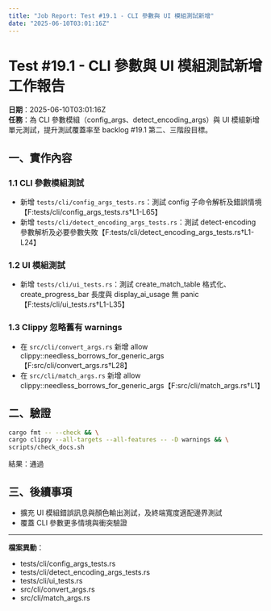 ```yaml
---
title: "Job Report: Test #19.1 - CLI 參數與 UI 模組測試新增"
date: "2025-06-10T03:01:16Z"
---
```


# Test #19.1 - CLI 參數與 UI 模組測試新增 工作報告

**日期**：2025-06-10T03:01:16Z  
**任務**：為 CLI 參數模組（config_args、detect_encoding_args）與 UI 模組新增單元測試，提升測試覆蓋率至 backlog #19.1 第二、三階段目標。

## 一、實作內容

### 1.1 CLI 參數模組測試
- 新增 `tests/cli/config_args_tests.rs`：測試 config 子命令解析及錯誤情境【F:tests/cli/config_args_tests.rs†L1-L65】
- 新增 `tests/cli/detect_encoding_args_tests.rs`：測試 detect-encoding 參數解析及必要參數失敗【F:tests/cli/detect_encoding_args_tests.rs†L1-L24】

### 1.2 UI 模組測試
- 新增 `tests/cli/ui_tests.rs`：測試 create_match_table 格式化、create_progress_bar 長度與 display_ai_usage 無 panic【F:tests/cli/ui_tests.rs†L1-L35】

### 1.3 Clippy 忽略舊有 warnings
- 在 `src/cli/convert_args.rs` 新增 allow clippy::needless_borrows_for_generic_args【F:src/cli/convert_args.rs†L28】
- 在 `src/cli/match_args.rs` 新增 allow clippy::needless_borrows_for_generic_args【F:src/cli/match_args.rs†L1】

## 二、驗證

```bash
cargo fmt -- --check && \
cargo clippy --all-targets --all-features -- -D warnings && \
scripts/check_docs.sh
```
結果：通過

## 三、後續事項

- 擴充 UI 模組錯誤訊息與顏色輸出測試，及終端寬度適配邊界測試
- 覆蓋 CLI 參數更多情境與衝突驗證

---
**檔案異動**：
- tests/cli/config_args_tests.rs
- tests/cli/detect_encoding_args_tests.rs
- tests/cli/ui_tests.rs
- src/cli/convert_args.rs
- src/cli/match_args.rs
